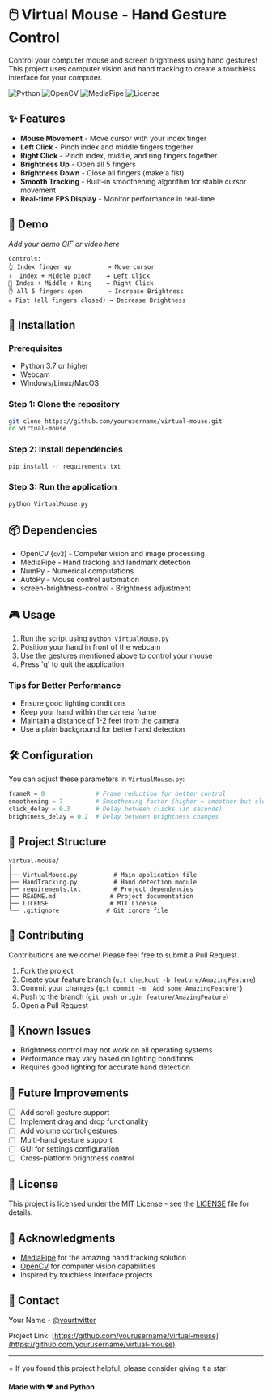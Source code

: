 # 🖱️ Virtual Mouse - Hand Gesture Control

Control your computer mouse and screen brightness using hand gestures! This project uses computer vision and hand tracking to create a touchless interface for your computer.

![Python](https://img.shields.io/badge/Python-3.7%2B-blue)
![OpenCV](https://img.shields.io/badge/OpenCV-4.5%2B-green)
![MediaPipe](https://img.shields.io/badge/MediaPipe-Latest-orange)
![License](https://img.shields.io/badge/License-MIT-yellow)

## ✨ Features

- **Mouse Movement** - Move cursor with your index finger
- **Left Click** - Pinch index and middle fingers together
- **Right Click** - Pinch index, middle, and ring fingers together
- **Brightness Up** - Open all 5 fingers
- **Brightness Down** - Close all fingers (make a fist)
- **Smooth Tracking** - Built-in smoothening algorithm for stable cursor movement
- **Real-time FPS Display** - Monitor performance in real-time

## 🎥 Demo

*Add your demo GIF or video here*

```
Controls:
👆 Index finger up          → Move cursor
✌️  Index + Middle pinch    → Left Click
🤟 Index + Middle + Ring    → Right Click
✋ All 5 fingers open       → Increase Brightness
✊ Fist (all fingers closed) → Decrease Brightness
```

## 🚀 Installation

### Prerequisites

- Python 3.7 or higher
- Webcam
- Windows/Linux/MacOS

### Step 1: Clone the repository

```bash
git clone https://github.com/yourusername/virtual-mouse.git
cd virtual-mouse
```

### Step 2: Install dependencies

```bash
pip install -r requirements.txt
```

### Step 3: Run the application

```bash
python VirtualMouse.py
```

## 📦 Dependencies

- OpenCV (`cv2`) - Computer vision and image processing
- MediaPipe - Hand tracking and landmark detection
- NumPy - Numerical computations
- AutoPy - Mouse control automation
- screen-brightness-control - Brightness adjustment

## 🎮 Usage

1. Run the script using `python VirtualMouse.py`
2. Position your hand in front of the webcam
3. Use the gestures mentioned above to control your mouse
4. Press 'q' to quit the application

### Tips for Better Performance

- Ensure good lighting conditions
- Keep your hand within the camera frame
- Maintain a distance of 1-2 feet from the camera
- Use a plain background for better hand detection

## 🛠️ Configuration

You can adjust these parameters in `VirtualMouse.py`:

```python
frameR = 0              # Frame reduction for better control
smoothening = 7         # Smoothening factor (higher = smoother but slower)
click_delay = 0.3       # Delay between clicks (in seconds)
brightness_delay = 0.2  # Delay between brightness changes
```

## 📁 Project Structure

```
virtual-mouse/
│
├── VirtualMouse.py          # Main application file
├── HandTracking.py          # Hand detection module
├── requirements.txt         # Project dependencies
├── README.md               # Project documentation
├── LICENSE                 # MIT License
└── .gitignore             # Git ignore file
```

## 🤝 Contributing

Contributions are welcome! Please feel free to submit a Pull Request.

1. Fork the project
2. Create your feature branch (`git checkout -b feature/AmazingFeature`)
3. Commit your changes (`git commit -m 'Add some AmazingFeature'`)
4. Push to the branch (`git push origin feature/AmazingFeature`)
5. Open a Pull Request

## 🐛 Known Issues

- Brightness control may not work on all operating systems
- Performance may vary based on lighting conditions
- Requires good lighting for accurate hand detection

## 📝 Future Improvements

- [ ] Add scroll gesture support
- [ ] Implement drag and drop functionality
- [ ] Add volume control gestures
- [ ] Multi-hand gesture support
- [ ] GUI for settings configuration
- [ ] Cross-platform brightness control

## 📄 License

This project is licensed under the MIT License - see the [LICENSE](LICENSE) file for details.

## 👏 Acknowledgments

- [MediaPipe](https://mediapipe.dev/) for the amazing hand tracking solution
- [OpenCV](https://opencv.org/) for computer vision capabilities
- Inspired by touchless interface projects

## 📧 Contact

Your Name - [@yourtwitter](https://twitter.com/yourtwitter)

Project Link: [https://github.com/yourusername/virtual-mouse](https://github.com/yourusername/virtual-mouse)

---

⭐ If you found this project helpful, please consider giving it a star!

**Made with ❤️ and Python**
